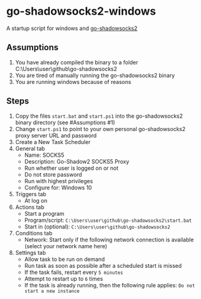 # go-shadowsocks2-windows
A startup script for windows and [go-shadowsocks2](https://github.com/shadowsocks/go-shadowsocks2)

## Assumptions
1. You have already compiled the binary to a folder C:\Users\user\github\go-shadowsocks2
2. You are tired of manually running the go-shadowsocks2 binary
3. You are running windows because of reasons

## Steps
1. Copy the files `start.bat` and `start.ps1` into the go-shadowsocks2 binary directory (see #Assumptions #1)
2. Change `start.ps1` to point to your own personal go-shadowsocks2 proxy server URL and password
3. Create a New Task Scheduler
4. General tab
    - Name: SOCKS5
    - Description: Go-Shadow2 SOCKS5 Proxy
    - Run whether user is logged on or not
    - Do not store password
    - Run with highest privileges
    - Configure for: Windows 10
5. Triggers tab
    - At log on
6. Actions tab
    - Start a program
    - Program/script: `C:\Users\user\github\go-shadowsocks2\start.bat`
    - Start in (optional): `C:\Users\user\github\go-shadowsocks2`
7. Conditions tab
    - Network: Start only if the following network connection is available (select your network name here)
8. Settings tab
    - Allow task to be run on demand
    - Run task as soon as possible after a scheduled start is missed
    - If the task fails, restart every `5 minutes`
    - Attempt to restart up to `6` times
    - If the task is already running, then the following rule applies: `Do not start a new instance`
